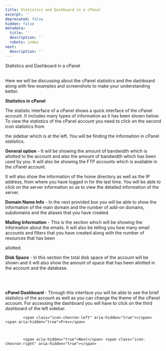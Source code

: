 ```yaml
---
title: Statistics and Dashboard in a cPanel
excerpt: ''
deprecated: false
hidden: false
metadata:
  title: ''
  description: ''
  robots: index
next:
  description: ''
---
```


<div class="page-header">
</div>

    

<div itemprop="articleBody">
    <span style={{fontSize: "x-large"}}>Statistics and Dashboard in a cPanel</span><br /><br />
    <p dir="ltr">Here we will be discussing about the cPanel statistics and the dashboard along with few examples and screenshots to make your understanding better.</p>
    <span style={{fontSize: "large"}}><strong>Statistics in cPanel</strong></span>
    <p dir="ltr">The statistic interface of a cPanel shows a quick interface of the cPanel account. It includes many types of information as it has been shown below. To view the statistics of the cPanel account you need to click on the second icon statistics from</p>
        the sidebar which is at the left. You will be finding the information in cPanel statistics.</p>
    <p> </p>
    <p dir="ltr"></p>
    <p> </p>
    <p dir="ltr"><strong>General option</strong> - It will be showing the amount of bandwidth which is allotted to the account and also the amount of bandwidth which has been used by you. It will also be showing the FTP accounts which is available in the cPanel account.</p>
        It will also show the information of the home directory as well as the IP address, from where you have logged in for the last time. You will be able to click on the server information so as to view the detailed information of the server.</p>
    <p> </p>
    <p dir="ltr"><strong>Domain Name Info</strong> - In the next provided box you will be able to show the information of the main domain and the number of add-on domains, subdomains and the aliases that you have created.</p>
    <p> </p>
    <p dir="ltr"><strong>Mailing Information</strong> - This is the section which will be showing the information about the emails. It will also be telling you how many email accounts and filters that you have created along with the number of resources that has been</p>
        allotted.</p>
    <p> </p>
    <p dir="ltr"><strong>Disk Space</strong> - In this section the total disk space of the account will be shown and it will also show the amount of space that has been allotted in the account and the database.</p>
    <p dir="ltr"></p>
    <p></p>
        <br />
        <br />
    </p>
    <p dir="ltr"><strong>cPanel Dashboard  </strong>- Through this interface you will be able to see the brief statistics of the account as well as you can change the theme of the cPanel account.        For accessing the dashboard you will have to click on the third dashboard of the left sidebar.</p>
    <p> </p>
    <p dir="ltr"></p>
</div>

    
        
            <span class="icon-chevron-left" aria-hidden="true"></span> <span aria-hidden="true">Prev</span> 
    
    
        
            <span aria-hidden="true">Next</span> <span class="icon-chevron-right" aria-hidden="true"></span> 
    

</div>